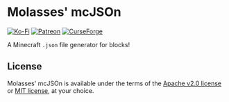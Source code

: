 # Molasses' mcJSOn
[![Ko-Fi](https://img.shields.io/badge/donate-kofi-blue?style=for-the-badge&logo=ko-fi&color=E35B57&logoColor=FFFFFF&labelColor=232323)](https://ko-fi.com/molasses)
[![Patreon](https://img.shields.io/badge/donate-patreon-blue?style=for-the-badge&logo=patreon&color=E35B57&logoColor=FFFFFF&labelColor=232323)](https://www.patreon.com/molasseslover)
[![CurseForge](https://img.shields.io/badge/curseforge-blue?style=for-the-badge&logo=curseforge&color=E35B57&logoColor=FFFFFF&labelColor=232323)](https://www.curseforge.com/minecraft/mc-mods/molasses-enhancements)

A Minecraft `.json` file generator for blocks!

## License
Molasses' mcJSOn is available under the terms
of the [Apache v2.0 license](LICENSE-APACHE.md) or 
[MIT license](LICENSE-MIT.md), at your choice.